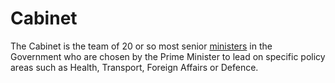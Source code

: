 # Cabinet

The Cabinet is the team of 20 or so most senior [ministers](ministers.md) in the Government who are chosen by the Prime Minister to lead on specific policy areas such as Health, Transport, Foreign Affairs or Defence.